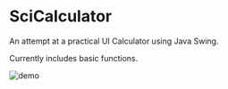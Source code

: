 # SciCalculator

An attempt at a practical UI Calculator using Java Swing.

Currently includes basic functions.

![demo](https://i.gyazo.com/51f9d2c9e80fafccd94fa66a728ee292.png)
